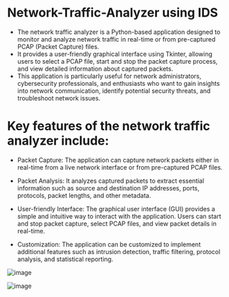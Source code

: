 # Network-Traffic-Analyzer using IDS

* The network traffic analyzer is a Python-based application designed to monitor and analyze network traffic in real-time or from pre-captured PCAP (Packet Capture) files.
* It provides a user-friendly graphical interface using Tkinter, allowing users to select a PCAP file, start and stop the packet capture process, and view detailed information about captured packets.
* This application is particularly useful for network administrators, cybersecurity professionals, and enthusiasts who want to gain insights into network communication, identify potential security threats, and troubleshoot network issues. 

# Key features of the network traffic analyzer include: 

* Packet Capture: The application can capture network packets either in real-time from a live network interface or from pre-captured PCAP files. 

* Packet Analysis: It analyzes captured packets to extract essential information such as source and destination IP addresses, ports, protocols, packet lengths, and other metadata.
  
* User-friendly Interface: The graphical user interface (GUI) provides a simple and intuitive way to interact with the application. Users can start and stop packet capture, select PCAP files, and view packet details in real-time.

* Customization: The application can be customized to implement additional features such as intrusion detection, traffic filtering, protocol analysis, and statistical reporting.

![image](https://github.com/kadambari68/Network-Traffic-Analyzer/assets/112871361/654ba8aa-3bb6-4125-b3a5-22810e8cc63e)

![image](https://github.com/kadambari68/Network-Traffic-Analyzer/assets/112871361/0b0a2bdc-0440-4002-86ee-bec7305b1514)
